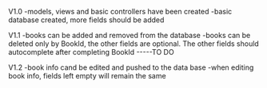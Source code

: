 V1.0
-models, views and basic controllers have been created
-basic database created, more fields should be added

V1.1
-books can be added and removed from the database
-books can be deleted only by BookId, the other fields are optional. The other fields should autocomplete after completing BookId -----TO DO

V1.2
-book info cand be edited and pushed to the data base
-when editing book info, fields left empty will remain the same

